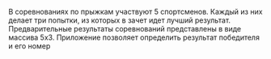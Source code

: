 В соревнованиях по прыжкам участвуют 5 спортсменов. Каждый из них делает три попытки, 
из которых в зачет идет лучший результат. Предварительные результаты соревнований 
представлены в виде массива 5x3. Приложение позволяет определить результат победителя и его номер
